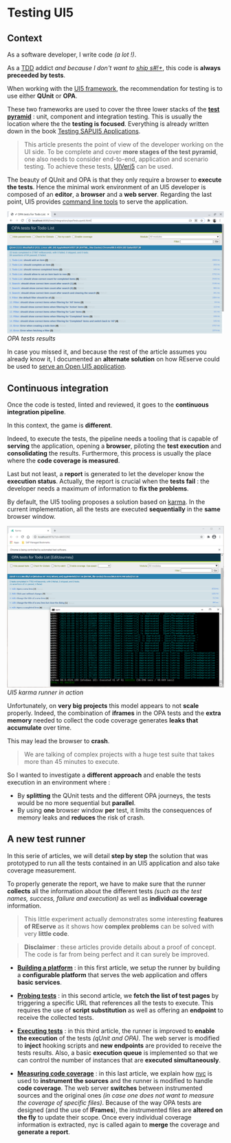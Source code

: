 # Testing UI5

## Context

As a software developer, I write code *(a lot !)*.

As a [TDD](https://en.wikipedia.org/wiki/Test-driven_development) addict *and because I don't want to [ship s#!+](https://www.artima.com/weblogs/viewpost.jsp?thread=7588)*, this code is **always preceeded by tests**.

When working with the [UI5 framework](https://openui5.org/), the recommendation for testing is to use either **QUnit** or **OPA**.

These two frameworks are used to cover the three lower stacks of the [**test pyramid**](https://martinfowler.com/articles/practical-test-pyramid.html) : unit, component and integration testing. This is usually the location where the the **testing is focused**. Everything is already written down in the book [Testing SAPUI5 Applications](https://www.sap-press.com/testing-sapui5-applications_5056/).

> This article presents the point of view of the developer working on the UI side. To be complete and cover **more stages of the test pyramid**, one also needs to consider end-to-end, application and scenario testing. To achieve these tests, [UIVeri5](https://github.com/SAP/ui5-uiveri5) can be used.

The beauty of QUnit and OPA is that they only require a browser to **execute the tests**. Hence the minimal work environment of an UI5 developer is composed of an **editor**, a **browser** and a **web server**. Regarding the last point, UI5 provides [command line tools](https://sap.github.io/ui5-tooling/pages/CLI/) to serve the application.

![OPA tests](OPA%20tests.png)
*OPA tests results*

In case you missed it, and because the rest of the article assumes you already know it, I documented an **alternate solution** on how REserve could be used to [serve an Open UI5 application](../openui5.md).

## Continuous integration

Once the code is tested, linted and reviewed, it goes to the **continuous integration pipeline**.

In this context, the game is **different**.

Indeed, to execute the tests, the pipeline needs a tooling that is capable of **serving** the application, opening a **browser**, piloting the **test execution** and **consolidating** the results. Furthermore, this process is usually the place where the **code coverage is measured**.

Last but not least, a **report** is generated to let the developer know the **execution status**. Actually, the report is crucial when the **tests fail** : the developer needs a maximum of information to **fix the problems**.

By default, the UI5 tooling proposes a solution based on [karma](https://karma-runner.github.io/latest/index.html). In the current implementation, all the tests are executed **sequentially** in the **same** browser window.

![UI5 karma runner](UI5%20karma%20runner.png)
*UI5 karma runner in action*

Unfortunately, on **very big projects** this model appears to not **scale** properly. Indeed, the combination of **iframes** in the OPA tests and the **extra memory** needed to collect the code coverage generates **leaks that accumulate** over time.

This may lead the browser to **crash**.

> We are talking of complex projects with a huge test suite that takes more than 45 minutes to execute.

So I wanted to investigate a **different approach** and enable the tests execution in an environment where :
- By **splitting** the QUnit tests and the different OPA journeys, the tests would be no more sequential but **parallel**. 
- By using **one** browser window **per** test, it limits the consequences of memory leaks and **reduces** the risk of crash.

## A new test runner

In this serie of articles, we will detail **step by step** the solution that was prototyped to run all the tests contained in an UI5 application and also take coverage measurement.

To properly generate the report, we have to make sure that the runner **collects** all the information about the different tests *(such as the test names, success, failure and execution)* as well as **individual coverage** information.

> This little experiment actually demonstrates some interesting **features of REserve** as it shows how **complex problems** can be solved with very **little code**.

> **Disclaimer** : these articles provide details about a proof of concept. The code is far from being perfect and it can surely be improved.

* [**Building a platform**](Building%20a%20platform.md) : in this first article, we setup the runner by building a **configurable platform** that serves the web application and offers **basic services**.

* [**Probing tests**](Probing%20tests.md) : in this second article, we **fetch the list of test pages** by triggering a specific URL that references all the tests to execute. This requires the use of **script substitution** as well as offering an **endpoint** to receive the collected tests.

* [**Executing tests**](Executing%20tests.md) : in this third article, the runner is improved to **enable the execution** of the tests *(qUnit and OPA)*. The web server is modified to **inject** hooking scripts and **new endpoints** are provided to receive the tests results. Also, a basic **execution queue** is implemented so that we can control the number of instances that are **executed simultaneously**.

* [**Measuring code coverage**](Measuring%20code%20coverage.md) : in this last article, we explain how [nyc](https://www.npmjs.com/package/nyc) is used to **instrument the sources** and the runner is modified to handle **code coverage**. The web server **switches** between instrumented sources and the original ones *(in case one does not want to measure the coverage of specific files)*. Because of the way OPA tests are designed (and the use of **IFrames**), the instrumented files are **altered on the fly** to update their scope. Once every individual coverage information is extracted, nyc is called again to **merge** the coverage and **generate a report**.
